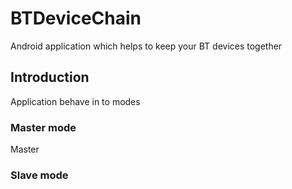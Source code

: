 # BTDeviceChain
Android application which helps to keep your BT devices together

## Introduction 
Application behave in to modes
### Master mode
 Master
### Slave mode

